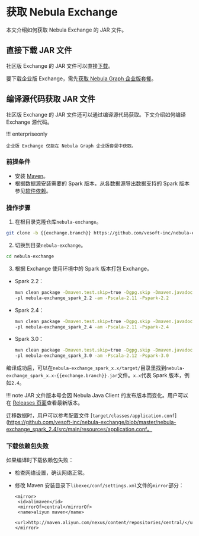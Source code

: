 # 获取 Nebula Exchange

本文介绍如何获取 Nebula Exchange 的 JAR 文件。

## 直接下载 JAR 文件

社区版 Exchange 的 JAR 文件可以直接[下载](https://github.com/vesoft-inc/nebula-exchange/releases)。

要下载企业版 Exchange，需先[获取 Nebula Graph 企业版套餐](https://nebula-graph.com.cn/pricing/)。

## 编译源代码获取 JAR 文件

社区版 Exchange 的 JAR 文件还可以通过编译源代码获取。下文介绍如何编译 Exchange 源代码。

!!! enterpriseonly

    企业版 Exchange 仅能在 Nebula Graph 企业版套餐中获取。

### 前提条件

- 安装 [Maven](https://maven.apache.org/download.cgi)。
- 根据数据源安装需要的 Spark 版本，从各数据源导出数据支持的 Spark 版本参见[软件依赖](about-exchange/ex-ug-limitations.md)。

### 操作步骤

1. 在根目录克隆仓库`nebula-exchange`。

  ```bash
  git clone -b {{exchange.branch}} https://github.com/vesoft-inc/nebula-exchange.git
  ```

2. 切换到目录`nebula-exchange`。

  ```bash
  cd nebula-exchange
  ```

3. 根据 Exchange 使用环境中的 Spark 版本打包 Exchange。

  - Spark 2.2：

    ```bash
    mvn clean package -Dmaven.test.skip=true -Dgpg.skip -Dmaven.javadoc.skip=true \
    -pl nebula-exchange_spark_2.2 -am -Pscala-2.11 -Pspark-2.2
    ```

  - Spark 2.4：

    ```bash
    mvn clean package -Dmaven.test.skip=true -Dgpg.skip -Dmaven.javadoc.skip=true \
    -pl nebula-exchange_spark_2.4 -am -Pscala-2.11 -Pspark-2.4
    ```

  - Spark 3.0：

    ```bash
    mvn clean package -Dmaven.test.skip=true -Dgpg.skip -Dmaven.javadoc.skip=true \
    -pl nebula-exchange_spark_3.0 -am -Pscala-2.12 -Pspark-3.0
    ```

编译成功后，可以在`nebula-exchange_spark_x.x/target/`目录里找到`nebula-exchange_spark_x.x-{{exchange.branch}}.jar`文件。`x.x`代表 Spark 版本，例如`2.4`。

!!! note
    JAR 文件版本号会因 Nebula Java Client 的发布版本而变化。用户可以在 [Releases 页面](https://github.com/vesoft-inc/nebula-java/releases)查看最新版本。

迁移数据时，用户可以参考配置文件 [`target/classes/application.conf`](https://github.com/vesoft-inc/nebula-exchange/blob/master/nebula-exchange_spark_2.4/src/main/resources/application.conf。

### 下载依赖包失败

如果编译时下载依赖包失败：

- 检查网络设置，确认网络正常。

- 修改 Maven 安装目录下`libexec/conf/settings.xml`文件的`mirror`部分：

  ```text
  <mirror>
   <id>alimaven</id>
   <mirrorOf>central</mirrorOf>
   <name>aliyun maven</name>
   <url>http://maven.aliyun.com/nexus/content/repositories/central/</url>
  </mirror>
  ```
